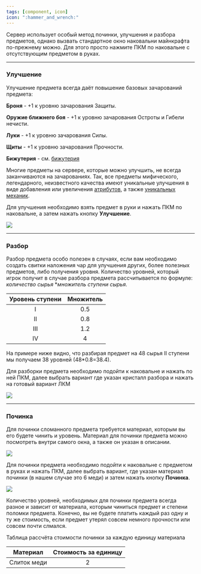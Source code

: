 ```yaml
---
tags: [component, icon] 
icon: ":hammer_and_wrench:"
---
```


Сервер использует особый метод починки, улучшения и разбора предметов, однако вызвать стандартное окно наковальни майнкрафта по-прежнему можно. Для этого просто нажмите ПКМ по наковальне с отсутствующим предметом в руках.

- - - - - - - - - - - - - - - - - - - - - - - - - - - - - - - - - - - - 

### **Улучшение** 
Улучшение предмета всегда даёт повышение базовых зачарований предмета:

**Броня** - +1 к уровню зачарования Защиты.

**Оружие ближнего боя** - +1 к уровню зачарования Остроты и Гибели нечисти.

**Луки** - +1 к уровню зачарования Силы.

**Щиты** - +1 к уровню зачарования Прочности.

**Бижутерия** - см. [бижутерия](https://wiki.warmine.ru/rpg-%D0%BC%D0%B8%D1%80/%D0%B8%D0%B3%D1%80%D0%BE%D0%B2%D1%8B%D0%B5-%D0%BF%D1%80%D0%B5%D0%B4%D0%BC%D0%B5%D1%82%D1%8B/%D1%81%D0%BD%D0%B0%D1%80%D1%8F%D0%B6%D0%B5%D0%BD%D0%B8%D0%B5/%D0%B1%D0%B8%D0%B6%D1%83%D1%82%D0%B5%D1%80%D0%B8%D1%8F/ "бижутерия")

Многие предметы на сервере, которые можно улучшить, не всегда заканчиваются на зачарованиях. Так, все предметы мифического, легендарного, неизвестного качества имеют уникальные улучшения в виде добавления или увеличения [атрибутов](https://wiki.warmine.ru/rpg-%D0%BC%D0%B8%D1%80/%D1%85%D0%B0%D1%80%D0%B0%D0%BA%D1%82%D0%B5%D1%80%D0%B8%D1%81%D1%82%D0%B8%D0%BA%D0%B8-%D0%B8%D0%B3%D1%80%D0%BE%D0%BA%D0%B0/%D0%B0%D1%82%D1%80%D0%B8%D0%B1%D1%83%D1%82%D1%8B-%D0%B7%D0%B0%D1%87%D0%B0%D1%80%D0%BE%D0%B2%D0%B0%D0%BD%D0%B8%D1%8F/ "атрибутов"), а также [уникальных механик](https://wiki.warmine.ru/rpg-%D0%BC%D0%B8%D1%80/%D0%B8%D0%B3%D1%80%D0%BE%D0%B2%D1%8B%D0%B5-%D0%BF%D1%80%D0%B5%D0%B4%D0%BC%D0%B5%D1%82%D1%8B/%D1%81%D0%BD%D0%B0%D1%80%D1%8F%D0%B6%D0%B5%D0%BD%D0%B8%D0%B5/%D1%83%D0%BD%D0%B8%D0%BA%D0%B0%D0%BB%D1%8C%D0%BD%D1%8B%D0%B5-%D0%BF%D1%80%D0%B5%D0%B4%D0%BC%D0%B5%D1%82%D1%8B/ "уникальных механик").

Для улучшения необходимо взять предмет в руки и нажать ПКМ по наковальне, а затем нажать кнопку **Улучшение**.

![](https://i.imgur.com/kpMZF9I.gif)

- - - - - - - - - - - - - - - - - - - - - - - - - - - - - - - - - - - - 

### **Разбор** 

Разбор предмета особо полезен в случаях, если вам необходимо создать свитки наложения чар для улучшения других, более полезных предметов, либо получения уровня. Количество уровней, который игрок получит в случае разбора предмета рассчитывается по формуле: *количество сырья*  **множитель ступени сырья*.

| Уровень ступени | Множитель  |
| :------------: | :------------: |
| I  | 0.5  |
| II  | 0.8  |
| III  | 1.2  |
| IV  | 4  |

На примере ниже видно, что разбирая предмет на 48 сырья II ступени мы получаем 38 уровней (48*0.8=38.4).

Для разборки предмета необходимо подойти к наковальне и нажать по ней ПКМ, далее выбрать вариант где указан кристалл разбора и нажать на готовый вариант ЛКМ

![](https://i.imgur.com/XHjbAzW.gif)

- - - - - - - - - - - - - - - - - - - - - - - - - - - - - - - - - - - - 


### **Починка** 

Для починки сломанного предмета требуется материал, которым вы его будете чинить и уровень. Материал для починки предмета можно посмотреть внутри самого окна, а также он указан в описании.

![](https://i.imgur.com/sfKqUdG.png)

Для починки предмета необходимо подойти к наковальне с предметом в руках и нажать ПКМ, далее выбрать вариант, где указан материал починки (в нашем случае это 6 меди) и затем нажать кнопку **Починка**.

![](https://i.imgur.com/QeYkbfl.gif)

Количество уровней, необходимых для починки предмета всегда разное и зависит от материала, которым чиниться предмет и степени поломки предмета. Конечно, вы не будете платить каждый раз одну и ту же стоимость, если предмет утерял совсем немного прочности или совсем почти слмался.

Таблица рассчёта стоимости починки за каждую единицу материала

| Материал  | Стоимость за единицу |
| :------------: | :------------: |
| Слиток меди  | 2  |
